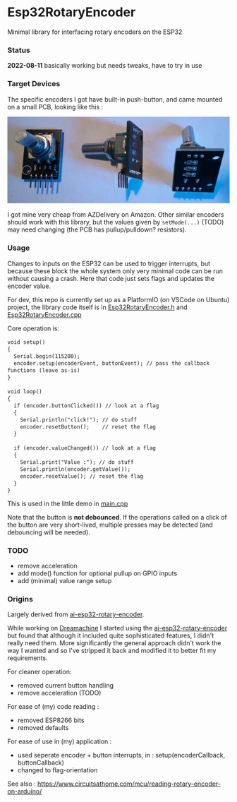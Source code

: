 # Esp32RotaryEncoder

Minimal library for interfacing rotary encoders on the ESP32

### Status

**2022-08-11** basically working but needs tweaks, have to try in use

### Target Devices

The specific encoders I got have built-in push-button, and came mounted on a small PCB, looking like this :

![encoder](https://github.com/danja/Esp32RotaryEncoder/blob/main/images/encoder.png)

I got mine very cheap from AZDelivery on Amazon. Other similar encoders should work with this library, but the values given by `setMode(...)` (TODO) may need changing (the PCB has pullup/pulldown? resistors).

### Usage

Changes to inputs on the ESP32 can be used to trigger interrupts, but because these block the whole system only very minimal code can be run without causing a crash. Here that code just sets flags and updates the encoder value.

For dev, this repo is currently set up as a PlatformIO (on VSCode on Ubuntu) project, the library code itself is in [Esp32RotaryEncoder.h](https://github.com/danja/Esp32RotaryEncoder/blob/main/lib/Esp32RotaryEncoder/Esp32RotaryEncoder.h) and [Esp32RotaryEncoder.cpp](https://github.com/danja/Esp32RotaryEncoder/blob/main/lib/Esp32RotaryEncoder/Esp32RotaryEncoder.cpp)

Core operation is:

```
void setup()
{
  Serial.begin(115200);
  encoder.setup(encoderEvent, buttonEvent); // pass the callback functions (leave as-is)
}

void loop()
{
  if (encoder.buttonClicked()) // look at a flag
  {
    Serial.println("click!"); // do stuff
    encoder.resetButton();    // reset the flag
  }

  if (encoder.valueChanged()) // look at a flag
  {
    Serial.print("Value :"); // do stuff
    Serial.println(encoder.getValue());
    encoder.resetValue(); // reset the flag
  }
}
```

This is used in the little demo in [main.cpp](https://github.com/danja/Esp32RotaryEncoder/blob/main/src/main.cpp)

Note that the button is **not debounced**. If the operations called on a click of the button are very short-lived, multiple presses may be detected (and debouncing will be needed).

### TODO

- remove acceleration
- add mode() function for optional pullup on GPIO inputs
- add (minimal) value range setup

### Origins

Largely derived from [ai-esp32-rotary-encoder](https://github.com/igorantolic/ai-esp32-rotary-encoder).

While working on [Dreamachine](https://github.com/danja/dreamachine) I started using the [ai-esp32-rotary-encoder](https://github.com/igorantolic/ai-esp32-rotary-encoder) but found that although it included quite sophisticated features, I didn't really need them. More significantly the general approach didn't work the way I wanted and so I've stripped it back and modified it to better fit my requirements.

For cleaner operation:

- removed current button handling
- remove acceleration (TODO)

For ease of (my) code reading :

- removed ESP8266 bits
- removed defaults

For ease of use in (my) application :

- used seperate encoder + button interrupts, in : setup(encoderCallback, buttonCallback)
- changed to flag-orientation

See also : https://www.circuitsathome.com/mcu/reading-rotary-encoder-on-arduino/

